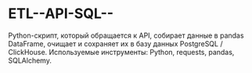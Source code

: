 # ETL--API-SQL--
Python-скрипт, который обращается к API, собирает данные в pandas DataFrame, очищает и сохраняет их в базу данных PostgreSQL / ClickHouse. Используемые инструменты: Python, requests, pandas, SQLAlchemy.
